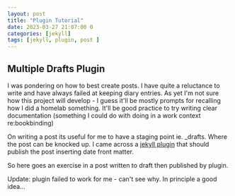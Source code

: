 ```yaml
---
layout: post
title: "Plugin Tutorial"
date: 2023-03-27 21:07:00 0
categories: [jekyll]
tags: [jekyll, plugin, post ]
---
```


## Multiple Drafts Plugin

I was pondering on how to best create posts. I have quite a reluctance to write and have always failed at keeping diary entries. As yet I'm not sure how this project will develop - I guess it'll be mostly prompts for recalling how I did a homelab something. It'll be good practice to try writing clear documentation (something I could do with doing in a work context re:bookbinding)

On writing a post its useful for me to have a staging point ie. _drafts. Where the post can be knocked up. I came across a [jekyll plugin](https://www.hongkiat.com/blog/jekyll-plugin/) that should publish the post inserting date front matter.

So here goes an exercise in a post written to draft then published by plugin.

Update: plugin failed to work for me - can't see why. In principle a good idea...
